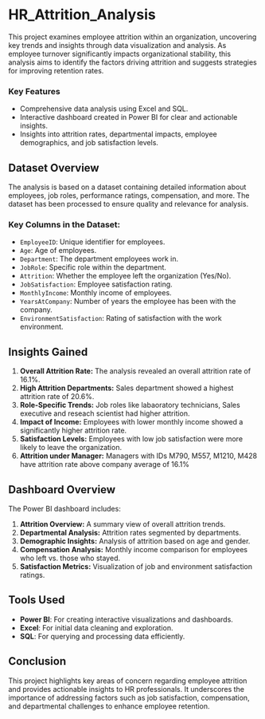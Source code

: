 # HR_Attrition_Analysis
This project examines employee attrition within an organization, uncovering key trends and insights through data visualization and analysis. As employee turnover significantly impacts organizational stability, this analysis aims to identify the factors driving attrition and suggests strategies for improving retention rates.

### Key Features
- Comprehensive data analysis using Excel and SQL.
- Interactive dashboard created in Power BI for clear and actionable insights.
- Insights into attrition rates, departmental impacts, employee demographics, and job satisfaction levels.

## Dataset Overview
The analysis is based on a dataset containing detailed information about employees, job roles, performance ratings, compensation, and more. The dataset has been processed to ensure quality and relevance for analysis.

### Key Columns in the Dataset:
- `EmployeeID`: Unique identifier for employees.
- `Age`: Age of employees.
- `Department`: The department employees work in.
- `JobRole`: Specific role within the department.
- `Attrition`: Whether the employee left the organization (Yes/No).
- `JobSatisfaction`: Employee satisfaction rating.
- `MonthlyIncome`: Monthly income of employees.
- `YearsAtCompany`: Number of years the employee has been with the company.
- `EnvironmentSatisfaction`: Rating of satisfaction with the work environment.

## Insights Gained
1. **Overall Attrition Rate:** The analysis revealed an overall attrition rate of 16.1%.
2. **High Attrition Departments:** Sales department showed a highest attrition rate of 20.6%.
3. **Role-Specific Trends:** Job roles like labaoratory technicians, Sales executive and reseach scientist had higher attrition.
4. **Impact of Income:** Employees with lower monthly income showed a significantly higher attrition rate.
5. **Satisfaction Levels:** Employees with low job satisfaction were more likely to leave the organization.
6. **Attrition under Manager:** Managers with IDs M790, M557, M1210, M428 have attrition rate above company average of 16.1%

## Dashboard Overview
The Power BI dashboard includes:
1. **Attrition Overview:** A summary view of overall attrition trends.
2. **Departmental Analysis:** Attrition rates segmented by departments.
3. **Demographic Insights:** Analysis of attrition based on age and gender.
4. **Compensation Analysis:** Monthly income comparison for employees who left vs. those who stayed.
5. **Satisfaction Metrics:** Visualization of job and environment satisfaction ratings.

## Tools Used
- **Power BI**: For creating interactive visualizations and dashboards.
- **Excel**: For initial data cleaning and exploration.
- **SQL**: For querying and processing data efficiently.

## Conclusion
This project highlights key areas of concern regarding employee attrition and provides actionable insights to HR professionals. It underscores the importance of addressing factors such as job satisfaction, compensation, and departmental challenges to enhance employee retention.

